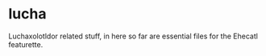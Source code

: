 # lucha

Luchaxolotldor related stuff, in here so far are essential files for the Ehecatl featurette.
